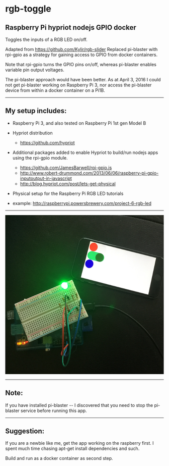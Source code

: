 # rgb-toggle
## Raspberry Pi hypriot nodejs GPIO docker

Toggles the inputs of a RGB LED on/off.

Adapted from https://github.com/Kylir/rgb-slider
Replaced pi-blaster with rpi-gpio as a strategy for gaining access to GPIO from docker containers.

Note that rpi-gpio turns the GPIO pins on/off, whereas pi-blaster enables variable pin output voltages.  

The pi-blaster approach would have been better. As at April 3, 2016 I could not get pi-blaster working on Raspberry Pi 3, nor access the pi-blaster device from within a docker container on a Pi1B.

___

## My setup includes:
- Raspberry Pi 3, and also tested on Raspberry Pi 1st gen Model B
- Hypriot distribution
  -  https://github.com/hypriot

- Additional packages added to enable Hypriot to build/run nodejs apps using the rpi-gpio module.
  - https://github.com/JamesBarwell/rpi-gpio.js
  - http://www.robert-drummond.com/2013/06/06/raspberry-pi-gpio-inputoutput-in-javascript
  - http://blog.hypriot.com/post/lets-get-physical

- Physical setup for the Raspberry Pi RGB LED tutorials
 - example: http://raspberrypi.powersbrewery.com/project-6-rgb-led

___

![photo of project](docs/app-photo.png "Project")

___

## Note:

If you have installed pi-blaster -- I discovered that you need to stop the pi-blaster service before running this app. 
 
___

## Suggestion:

If you are a newbie like me, get the app working on the raspberry first. I spent much time chasing apt-get install dependencies and such.

Build and run as a docker container as second step.
